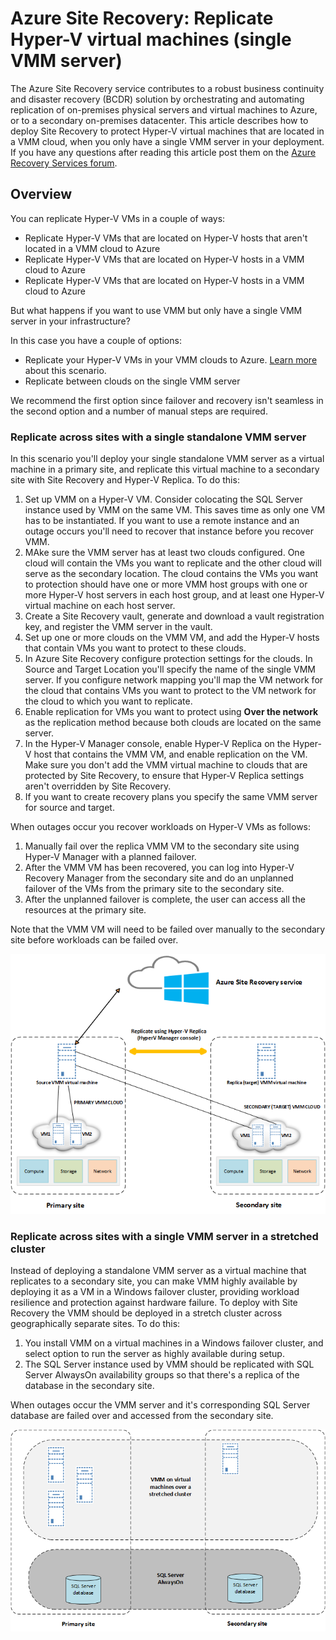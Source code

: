 
<properties
    pageTitle="Azure Site Recovery: Replicate Hyper-V virtual machines (single VMM server)"
    description="Azure Site Recovery coordinates the replication, failover and recovery of virtual machines located in on-premises VMM clouds to Azure or to a secondary VMM cloud."
    services="site-recovery"
    documentationCenter=""
    authors="rayne-wiselman"
    manager="jwhit"
    editor=""/>

<tags
    ms.service="site-recovery"
    ms.devlang="na"
    ms.topic="article"
    ms.tgt_pltfrm="na"
    ms.workload="backup-recovery"
    ms.date="12/01/2015"
    ms.author="raynew"/>

#  Azure Site Recovery: Replicate Hyper-V virtual machines (single VMM server)

The Azure Site Recovery service contributes to a robust business continuity and disaster recovery (BCDR) solution by orchestrating and automating replication of on-premises physical servers and virtual machines to Azure, or to a secondary on-premises datacenter. This article describes how to deploy Site Recovery to protect Hyper-V virtual machines that are located in a VMM cloud, when you only have a single VMM server in your deployment. If you have any questions after reading this article post them on the [Azure Recovery Services forum](https://social.msdn.microsoft.com/forums/azure/home?forum=hypervrecovmgr). 

## Overview

You can replicate Hyper-V VMs in a couple of ways:

- Replicate Hyper-V VMs that are located on Hyper-V hosts that aren't located in a VMM cloud to Azure
- Replicate Hyper-V VMs that are located on Hyper-V hosts in a VMM cloud to Azure
- Replicate Hyper-V VMs that are located on Hyper-V hosts in a VMM cloud to Azure

But what happens if you want to use VMM but only have a single VMM server in your infrastructure?

In this case you have a couple of options:

- Replicate your Hyper-V VMs in your VMM clouds to Azure. [Learn more](site-recovery-vmm-to-azure.md) about this scenario.
- Replicate between clouds on the single VMM server

We recommend the first option since failover and recovery isn't seamless in the second option and a number of manual steps are required. 


### Replicate across sites with a single standalone VMM server

In this scenario you'll deploy your single standalone VMM server as a virtual machine in a primary site, and replicate this virtual machine to a secondary site with Site Recovery and Hyper-V Replica. To do this:

1. Set up VMM on a Hyper-V VM. Consider colocating the SQL Server instance used by VMM on the same VM. This saves time as only one VM has to be instantiated. If you want to use a remote instance and an outage occurs you'll need to recover that instance before you recover VMM.
2. MAke sure the VMM server has at least two clouds configured. One cloud will contain the VMs you want to replicate and the other cloud will serve as the secondary location. The cloud contains the VMs you want to protection should have one or more VMM host groups with one or more Hyper-V host servers in each host group, and at least one Hyper-V virtual machine on each host server.
2. Create a Site Recovery vault, generate and download a vault registration key, and register the VMM server in the vault.
2. Set up one or more clouds on the VMM VM, and add the Hyper-V hosts that contain VMs you want to protect to these clouds.
3. In Azure Site Recovery configure protection settings for the clouds. In Source and Target Location you'll specify the name of the single VMM server. If you configure network mapping you'll map the VM network for the cloud that contains VMs you want to protect to the VM network for the cloud to which you want to replicate.
4. Enable replication for VMs you want to protect using **Over the network** as the replication method because both clouds are located on the same server.
4. In the Hyper-V Manager console, enable Hyper-V Replica on the Hyper-V host that contains the VMM VM, and enable replication on the VM. Make sure you don't add the VMM virtual machine to clouds that are protected by Site Recovery, to ensure that Hyper-V Replica settings aren't overridden by Site Recovery.
5. If you want to create recovery plans you specify the same VMM server for source and target. 

When outages occur you recover workloads on Hyper-V VMs as follows:

1. Manually fail over the replica VMM VM to the secondary site using Hyper-V Manager with a planned failover.
2. After the VMM VM has been recovered, you can log into Hyper-V Recovery Manager from the secondary site and do an unplanned failover of the VMs from the primary site to the secondary site.
3. After the unplanned failover is complete, the user can access all the resources at the primary site.

Note that the VMM VM will need to be failed over manually to the secondary site before workloads can be failed over. 

![Standalone virtual VMM server](./media/site-recovery-single-vmm/single-vmm-standalone.png)

### Replicate across sites with a single VMM server in a stretched cluster

Instead of deploying a standalone VMM server as a virtual machine that replicates to a secondary site, you can make VMM highly available by deploying it as a VM in a Windows failover cluster, providing workload resilience and protection against hardware failure. To deploy with Site Recovery the VMM should be deployed in a stretch cluster across geographically separate sites. To do this:

1. You install VMM on a virtual machines in a Windows failover cluster, and select option to run the server as highly available during setup.
2. The SQL Server instance used by VMM should be replicated with SQL Server AlwaysOn availability groups so that there's a replica of the database in the secondary site. 

When outages occur the VMM server and it's corresponding SQL Server database are failed over and accessed from the secondary site.

![Clustered virtual VMM server](./media/site-recovery-single-vmm/single-vmm-cluster.png)




 

